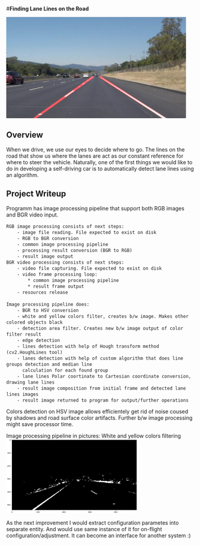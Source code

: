 #**Finding Lane Lines on the Road**

<img src="input/examples/laneLines_thirdPass.jpg" width="480" alt="Combined Image" />

Overview
---

When we drive, we use our eyes to decide where to go.  The lines on the road that show us where the lanes are act as our constant reference for where to steer the vehicle.  Naturally, one of the first things we would like to do in developing a self-driving car is to automatically detect lane lines using an algorithm.

Project Writeup
---

Programm has image processing pipeline that support both RGB images and BGR video input.

    RGB image processing consists of next steps:
        - image file reading. File expected to exist on disk
        - RGB to BGR conversion
        - common image processing pipeline
        - processing result conversion (BGR to RGB)
        - result image output
    BGR video processing consists of next steps:
        - video file capturing. File expected to exist on disk
        - video frame processing loop:
            * common image processing pipeline
            * result frame output
        - resources release

    Image processing pipeline does:
        - BGR to HSV conversion
        - white and yellow colors filter, creates b/w image. Makes other colored objects black
        - detection area filter. Creates new b/w image output of color filter result
        - edge detection
        - lines detection with help of Hough transform method (cv2.HoughLines tool)
        - lanes detection with help of custom algorithm that does line groups detection and median line
          calculation for each found group
        - lane lines Polar coortinate to Cartesian coordinate conversion, drawing lane lines
        - result image composition from initial frame and detected lane lines images
        - result image returned to program for output/further operations

Colors detection on HSV image allows efficientely get rid of noise coused by shadows and road surface color artifacts. Further b/w image processing might save processor time.

Image processing pipeline in pictures:
    White and yellow colors filtering
<img src="results/01_white_and_yello_color_filter_output.png" width="350" alt="Color filter result" />


As the next improvement I would extract configuration parametes into separate entity. And would use same instance of it for on-flight configuration/adjustment. It can become an interface for another system :)

